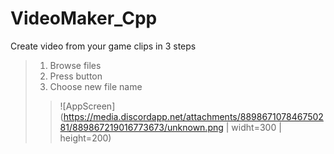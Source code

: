 # VideoMaker_Cpp
Create video from your game clips in 3 steps
>1. Browse files
>2. Press <OK> button
>3. Choose new file name
>>![AppScreen](https://media.discordapp.net/attachments/889867107846750281/889867219016773673/unknown.png | widht=300 | height=200)
